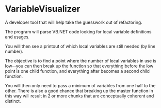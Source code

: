 VariableVisualizer
==================

A developer tool that will help take the guesswork out of refactoring. 

The program will parse VB.NET code looking for local variable definitions and usages.

You will then see a printout of which local variables are still needed (by line number).

The objective is to find a point where the number of local variables in use is low--you can then break up the function so
that everything before the low point is one child function, and everything after becomes a second child function.

You will then only need to pass a minimum of variables from one half to the other. There is also a good chance that breaking
up the master function in this way will result in 2 or more chunks that are conceptually coherent and distinct.
